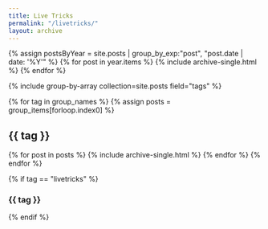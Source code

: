 ```yaml
---
title: Live Tricks
permalink: "/livetricks/"
layout: archive
---
```


{% assign postsByYear = site.posts | group_by_exp:"post", "post.date | date: '%Y'"  %}
  {% for post in year.items %}
    {% include archive-single.html %}
  {% endfor %}

  {% include group-by-array collection=site.posts field="tags" %}

  {% for tag in group_names %}
    {% assign posts = group_items[forloop.index0] %}
    <h2 id="{{ tag | slugify }}" class="archive__subtitle">{{ tag }}</h2>
    {% for post in posts %}
      {% include archive-single.html %}
    {% endfor %}
  {% endfor %}

{% if tag == "livetricks" %}
  <h3 id="{{ tag | slugify }}" class="archive__subtitle">{{ tag }}</h3>
{% endif %}
